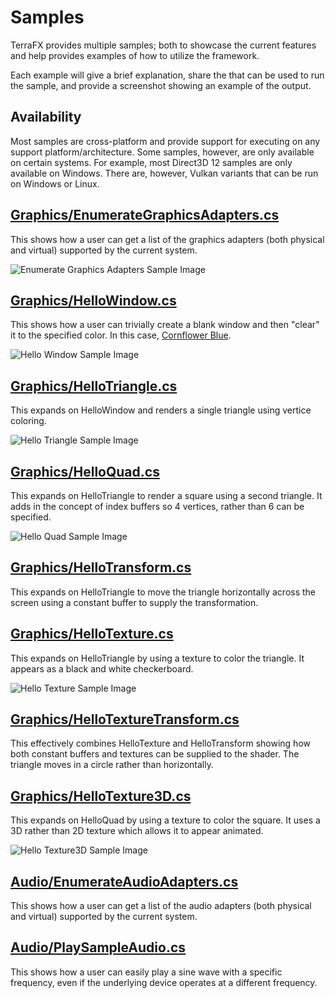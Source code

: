 # Samples

TerraFX provides multiple samples; both to showcase the current features and help provides examples of how to utilize the framework.

Each example will give a brief explanation, share the that can be used to run the sample, and provide a screenshot showing an example of the output.

## Availability

Most samples are cross-platform and provide support for executing on any support platform/architecture. Some samples, however, are only available on certain systems. For example, most Direct3D 12 samples are only available on Windows. There are, however, Vulkan variants that can be run on Windows or Linux.


## [Graphics/EnumerateGraphicsAdapters.cs](../../samples/TerraFX/Graphics/EnumerateGraphicsAdapters.cs)

This shows how a user can get a list of the graphics adapters (both physical and virtual) supported by the current system.

![Enumerate Graphics Adapters Sample Image](https://blob.terrafx.dev/images/samples/EnumerateGraphicsAdapters.png)

## [Graphics/HelloWindow.cs](../../samples/TerraFX/Graphics/HelloWindow.cs)

This shows how a user can trivially create a blank window and then "clear" it to the specified color. In this case, [Cornflower Blue](https://en.wikipedia.org/wiki/Cornflower_blue).

![Hello Window Sample Image](https://blob.terrafx.dev/images/samples/HelloWindow.png)

## [Graphics/HelloTriangle.cs](../../samples/TerraFX/Graphics/HelloTriangle.cs)

This expands on HelloWindow and renders a single triangle using vertice coloring.

![Hello Triangle Sample Image](https://blob.terrafx.dev/images/samples/HelloTriangle.png)

## [Graphics/HelloQuad.cs](../../samples/TerraFX/Graphics/HelloQuad.cs)

This expands on HelloTriangle to render a square using a second triangle. It adds in the concept of index buffers so 4 vertices, rather than 6 can be specified.

![Hello Quad Sample Image](https://blob.terrafx.dev/images/samples/HelloQuad.png)

## [Graphics/HelloTransform.cs](../../samples/TerraFX/Graphics/HelloTransform.cs)

This expands on HelloTriangle to move the triangle horizontally across the screen using a constant buffer to supply the transformation.

## [Graphics/HelloTexture.cs](../../samples/TerraFX/Graphics/HelloTexture.cs)

This expands on HelloTriangle by using a texture to color the triangle. It appears as a black and white checkerboard.

![Hello Texture Sample Image](https://blob.terrafx.dev/images/samples/HelloTexture.png)

## [Graphics/HelloTextureTransform.cs](../../samples/TerraFX/Graphics/HelloTextureTransform.cs)

This effectively combines HelloTexture and HelloTransform showing how both constant buffers and textures can be supplied to the shader. The triangle moves in a circle rather than horizontally.

## [Graphics/HelloTexture3D.cs](../../samples/TerraFX/Graphics/HelloTexture3D.cs)

This expands on HelloQuad by using a texture to color the square. It uses a 3D rather than 2D texture which allows it to appear animated.

![Hello Texture3D Sample Image](https://blob.terrafx.dev/images/samples/HelloTexture3D.png)

## [Audio/EnumerateAudioAdapters.cs](../../samples/TerraFX/Audio/EnumerateAudioAdapters.cs)

This shows how a user can get a list of the audio adapters (both physical and virtual) supported by the current system.

## [Audio/PlaySampleAudio.cs](../../samples/TerraFX/Audio/PlaySampleAudio.cs)

This shows how a user can easily play a sine wave with a specific frequency, even if the underlying device operates at a different frequency.
